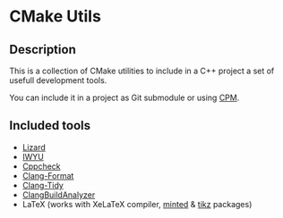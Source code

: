 # CMake Utils

## Description

This is a collection of CMake utilities to include in a C++ project a set of usefull development tools.

You can include it in a project as Git submodule or using [CPM](https://github.com/cpm-cmake/CPM.cmake).

## Included tools

- [Lizard](https://github.com/terryyin/lizard)
- [IWYU](https://github.com/include-what-you-use/include-what-you-use)
- [Cppcheck](https://github.com/danmar/cppcheck)
- [Clang-Format](https://clang.llvm.org/docs/ClangFormat.html)
- [Clang-Tidy](https://clang.llvm.org/extra/clang-tidy/)
- [ClangBuildAnalyzer](https://github.com/aras-p/ClangBuildAnalyzer)
- LaTeX (works with XeLaTeX compiler, [minted](https://www.ctan.org/pkg/minted) & [tikz](https://www.ctan.org/pkg/pgf) packages)
